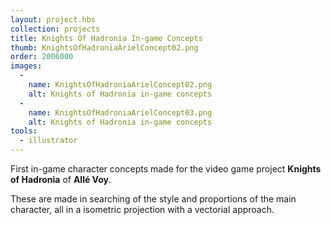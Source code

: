 ```yaml
---
layout: project.hbs
collection: projects
title: Knights Of Hadronia In-game Concepts
thumb: KnightsOfHadroniaArielConcept02.png
order: 2006000
images:
  -
    name: KnightsOfHadroniaArielConcept02.png
    alt: Knights of Hadronia in-game concepts
  -
    name: KnightsOfHadroniaArielConcept03.png
    alt: Knights of Hadronia in-game concepts
tools:
  - illustrator
---
```


First in-game character concepts made for the video game project **Knights of Hadronia** of **Allé Voy**.

These are made in searching of the style and proportions of the main character, all in a isometric projection with a vectorial approach.
